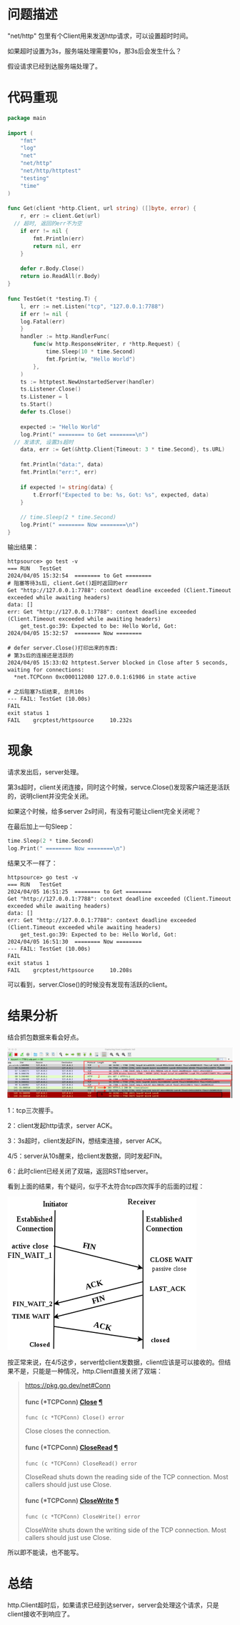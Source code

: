 # 问题描述

  "net/http" 包里有个Client用来发送http请求，可以设置超时时间。

如果超时设置为3s，服务端处理需要10s，那3s后会发生什么？

假设请求已经到达服务端处理了。



# 代码重现

```go
package main

import (
	"fmt"
	"log"
	"net"
	"net/http"
	"net/http/httptest"
	"testing"
	"time"
)

func Get(client *http.Client, url string) ([]byte, error) {
	r, err := client.Get(url)
  // 超时, 返回的err不为空
	if err != nil {
		fmt.Println(err)
		return nil, err
	}

	defer r.Body.Close()
	return io.ReadAll(r.Body)
}

func TestGet(t *testing.T) {
	l, err := net.Listen("tcp", "127.0.0.1:7788")
	if err != nil {
    log.Fatal(err)
	}
	handler := http.HandlerFunc(
		func(w http.ResponseWriter, r *http.Request) {
			time.Sleep(10 * time.Second)
			fmt.Fprint(w, "Hello World")
		},
	)
	ts := httptest.NewUnstartedServer(handler)
	ts.Listener.Close()
	ts.Listener = l
	ts.Start()
	defer ts.Close()

	expected := "Hello World"
	log.Print(" ======== to Get ========\n")
  // 发请求, 设置3s超时
	data, err := Get(&http.Client{Timeout: 3 * time.Second}, ts.URL)

	fmt.Println("data:", data)
	fmt.Println("err:", err)

	if expected != string(data) {
		t.Errorf("Expected to be: %s, Got: %s", expected, data)
	}
  
	// time.Sleep(2 * time.Second)
	log.Print(" ======== Now ========\n")
}
```

输出结果：

```shell
httpsource> go test -v
=== RUN   TestGet
2024/04/05 15:32:54  ======== to Get ========
# 阻塞等待3s后, client.Get()超时返回的err
Get "http://127.0.0.1:7788": context deadline exceeded (Client.Timeout exceeded while awaiting headers)
data: []
err: Get "http://127.0.0.1:7788": context deadline exceeded (Client.Timeout exceeded while awaiting headers)
    get_test.go:39: Expected to be: Hello World, Got: 
2024/04/05 15:32:57  ======== Now ========

# defer server.Close()打印出来的东西:
# 第3s后的连接还是活跃的
2024/04/05 15:33:02 httptest.Server blocked in Close after 5 seconds, waiting for connections:
  *net.TCPConn 0xc000112080 127.0.0.1:61986 in state active
  
# 之后阻塞7s后结束, 总共10s
--- FAIL: TestGet (10.00s)
FAIL
exit status 1
FAIL    grcptest/httpsource     10.232s
```



# 现象

请求发出后，server处理。

第3s超时，client关闭连接，同时这个时候，servce.Close()发现客户端还是活跃的，说明client并没完全关闭。

如果这个时候，给多server 2s时间，有没有可能让client完全关闭呢？

在最后加上一句Sleep：

```go
time.Sleep(2 * time.Second)
log.Print(" ======== Now ========\n")
```

结果又不一样了：

```shell
httpsource> go test -v
=== RUN   TestGet
2024/04/05 16:51:25  ======== to Get ========
Get "http://127.0.0.1:7788": context deadline exceeded (Client.Timeout exceeded while awaiting headers)
data: []
err: Get "http://127.0.0.1:7788": context deadline exceeded (Client.Timeout exceeded while awaiting headers)
    get_test.go:39: Expected to be: Hello World, Got: 
2024/04/05 16:51:30  ======== Now ========
--- FAIL: TestGet (10.00s)
FAIL
exit status 1
FAIL    grcptest/httpsource     10.208s
```

可以看到，server.Close()的时候没有发现有活跃的client。



# 结果分析

结合抓包数据来看会好点。

![http.client_timeout](images/http.client_timeout.png)

1：tcp三次握手。

2：client发起http请求，server ACK。

3：3s超时，client发起FIN，想结束连接，server ACK。

4/5：server从10s醒来，给client发数据，同时发起FIN。

6：此时client已经关闭了双端，返回RST给server。



看到上面的结果，有个疑问，似乎不太符合tcp四次挥手的后面的过程：

![tcp_four_terminating](images/tcp_four_terminating.png)         

按正常来说，在4/5这步，server给client发数据，client应该是可以接收的。但结果不是，只能是一种情况，http.Client直接关闭了双端：

> https://pkg.go.dev/net#Conn
>
> #### func (*TCPConn) [Close](https://cs.opensource.google/go/go/+/go1.22.2:src/net/net.go;l=199) [¶](https://pkg.go.dev/net#TCPConn.Close)
>
> ```
> func (c *TCPConn) Close() error
> ```
>
> Close closes the connection.
>
> #### func (*TCPConn) [CloseRead](https://cs.opensource.google/go/go/+/go1.22.2:src/net/tcpsock.go;l=151) [¶](https://pkg.go.dev/net#TCPConn.CloseRead)
>
> ```
> func (c *TCPConn) CloseRead() error
> ```
>
> CloseRead shuts down the reading side of the TCP connection. Most callers should just use Close.
>
> #### func (*TCPConn) [CloseWrite](https://cs.opensource.google/go/go/+/go1.22.2:src/net/tcpsock.go;l=163) [¶](https://pkg.go.dev/net#TCPConn.CloseWrite)
>
> ```
> func (c *TCPConn) CloseWrite() error
> ```
>
> CloseWrite shuts down the writing side of the TCP connection. Most callers should just use Close.

所以即不能读，也不能写。



# 总结

http.Client超时后，如果请求已经到达server，server会处理这个请求，只是client接收不到响应了。


